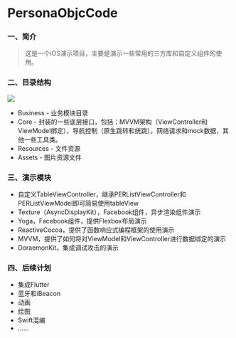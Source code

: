 # PersonaObjcCode


### 一、简介

> 这是一个iOS演示项目，主要是演示一些常用的三方库和自定义组件的使用。

### 二、目录结构

![](https://note.youdao.com/yws/api/personal/file/WEBacd53461c965e1c5b7db4ab21aac7833?method=download&shareKey=4601cbce898810df3b6c62c4f145866b)

* Business - 业务模块目录
* Core - 封装的一些底层接口，包括：MVVM架构（ViewController和ViewModel绑定），导航控制（原生跳转和统跳），网络请求和mock数据，其他一些工具类。
* Resources - 文件资源
* Assets - 图片资源文件

### 三、演示模块

* 自定义TableViewController，继承PERListViewController和PERListViewModel即可简易使用tableView
* Texture（AsyncDisplayKit），Facebook组件，异步渲染组件演示
* Yoga，Facebook组件，提供Flexbox布局演示
* ReactiveCocoa，提供了函数响应式编程框架的使用演示
* MVVM，提供了如何将对ViewModel和ViewController进行数据绑定的演示
* DoraemonKit，集成调试攻击的演示

### 四、后续计划

* 集成Flutter
* 蓝牙和iBeacon
* 动画
* 绘图
* Swift混编
* ......

